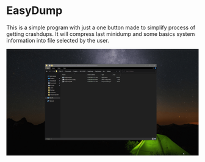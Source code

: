 # EasyDump
This is a simple program with just a one button made to simplify process of getting crashdups. It will compress last minidump and some basics system information into file selected by the user.

![screencapture](screencapture.gif)